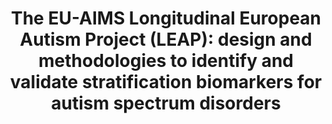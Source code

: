 ---
layout: publications
title: "The EU-AIMS Longitudinal European Autism Project (LEAP): design and methodologies to identify and validate stratification biomarkers for autism spectrum disorders"
authors: Eva Loth, Tony Charman, […]Jan K. Buitelaar
publication: Molecular Autism 8:24
year: 2017
link: https://molecularautism.biomedcentral.com/articles/10.1186/s13229-017-0146-8
type: "Journal Paper" # "Journal Paper", Preprint, "Book_Chapter", Comment
category: Experimental # "opinion_perspectives", Review, Computational, Social Cognitive and Affective Neuroscience, Experimental
filename: 2017.05.19_E.Loth #MM.DD.YYYY_F.Author
---
